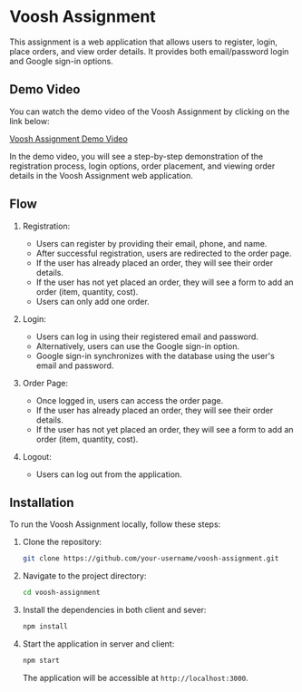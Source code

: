 # Voosh Assignment

This assignment is a web application that allows users to register, login, place orders, and view order details. It provides both email/password login and Google sign-in options.

## Demo Video

You can watch the demo video of the Voosh Assignment by clicking on the link below:

[Voosh Assignment Demo Video](https://bit.ly/voosh-demo)

In the demo video, you will see a step-by-step demonstration of the registration process, login options, order placement, and viewing order details in the Voosh Assignment web application.

## Flow

1. Registration:

   - Users can register by providing their email, phone, and name.
   - After successful registration, users are redirected to the order page.
   - If the user has already placed an order, they will see their order details.
   - If the user has not yet placed an order, they will see a form to add an order (item, quantity, cost).
   - Users can only add one order.

2. Login:

   - Users can log in using their registered email and password.
   - Alternatively, users can use the Google sign-in option.
   - Google sign-in synchronizes with the database using the user's email and password.

3. Order Page:

   - Once logged in, users can access the order page.
   - If the user has already placed an order, they will see their order details.
   - If the user has not yet placed an order, they will see a form to add an order (item, quantity, cost).

4. Logout:
   - Users can log out from the application.

## Installation

To run the Voosh Assignment locally, follow these steps:

1. Clone the repository:

   ```bash
   git clone https://github.com/your-username/voosh-assignment.git
   ```

2. Navigate to the project directory:

   ```bash
   cd voosh-assignment
   ```

3. Install the dependencies in both client and sever:

   ```bash
   npm install
   ```

4. Start the application in server and client:

   ```bash
   npm start
   ```

   The application will be accessible at `http://localhost:3000`.
